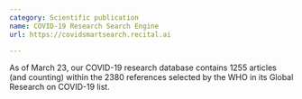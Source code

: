 ```yaml
---
category: Scientific publication
name: COVID-19 Research Search Engine
url: https://covidsmartsearch.recital.ai

---
```


As of March 23, our COVID-19 research database contains 1255 articles (and counting) within the 2380 references selected by the WHO in its Global Research on COVID-19 list.